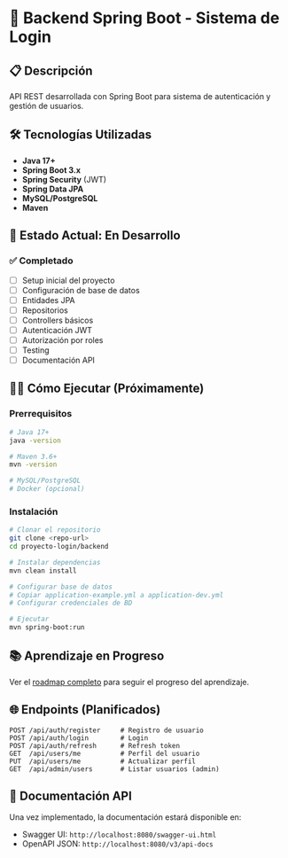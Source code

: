 # 🍃 Backend Spring Boot - Sistema de Login

## 📋 Descripción
API REST desarrollada con Spring Boot para sistema de autenticación y gestión de usuarios.

## 🛠️ Tecnologías Utilizadas
- **Java 17+**
- **Spring Boot 3.x**
- **Spring Security** (JWT)
- **Spring Data JPA**
- **MySQL/PostgreSQL**
- **Maven**

## 🚀 Estado Actual: En Desarrollo

### ✅ Completado
- [ ] Setup inicial del proyecto
- [ ] Configuración de base de datos
- [ ] Entidades JPA
- [ ] Repositorios
- [ ] Controllers básicos
- [ ] Autenticación JWT
- [ ] Autorización por roles
- [ ] Testing
- [ ] Documentación API

## 🏃‍♂️ Cómo Ejecutar (Próximamente)

### Prerrequisitos
```bash
# Java 17+
java -version

# Maven 3.6+
mvn -version

# MySQL/PostgreSQL
# Docker (opcional)
```

### Instalación
```bash
# Clonar el repositorio
git clone <repo-url>
cd proyecto-login/backend

# Instalar dependencias
mvn clean install

# Configurar base de datos
# Copiar application-example.yml a application-dev.yml
# Configurar credenciales de BD

# Ejecutar
mvn spring-boot:run
```

## 📚 Aprendizaje en Progreso

Ver el [roadmap completo](../docs/BACKEND_ROADMAP.md) para seguir el progreso del aprendizaje.

## 🌐 Endpoints (Planificados)

```
POST /api/auth/register     # Registro de usuario
POST /api/auth/login        # Login
POST /api/auth/refresh      # Refresh token
GET  /api/users/me          # Perfil del usuario
PUT  /api/users/me          # Actualizar perfil
GET  /api/admin/users       # Listar usuarios (admin)
```

## 📖 Documentación API
Una vez implementado, la documentación estará disponible en:
- Swagger UI: `http://localhost:8080/swagger-ui.html`
- OpenAPI JSON: `http://localhost:8080/v3/api-docs`
